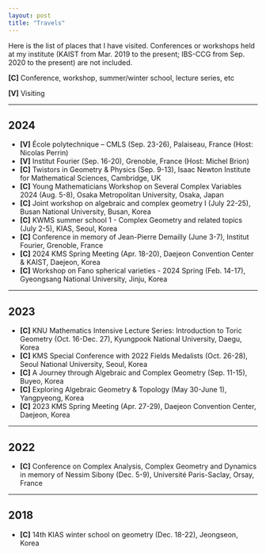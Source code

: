 ```yaml
---
layout: post
title: "Travels"
---
```


Here is the list of places that I have visited. Conferences or workshops held at my institute (KAIST from Mar. 2019 to the present; IBS-CCG from Sep. 2020 to the present) are not included.

**[C]** Conference, workshop, summer/winter school, lecture series, etc

**[V]** Visiting

---

## 2024
* **[V]** École polytechnique – CMLS (Sep. 23-26), Palaiseau, France (Host: Nicolas Perrin)
* **[V]** Institut Fourier (Sep. 16-20), Grenoble, France (Host: Michel Brion)
* **[C]** Twistors in Geometry & Physics (Sep. 9-13), Isaac Newton Institute for Mathematical Sciences, Cambridge, UK
* **[C]** Young Mathematicians Workshop on Several Complex Variables 2024 (Aug. 5-8), Osaka Metropolitan University, Osaka, Japan
* **[C]** Joint workshop on algebraic and complex geometry I (July 22-25), Busan National University, Busan, Korea
* **[C]** KWMS summer school 1 - Complex Geometry and related topics (July 2-5), KIAS, Seoul, Korea
* **[C]** Conference in memory of Jean-Pierre Demailly (June 3-7), Institut Fourier, Grenoble, France
* **[C]** 2024 KMS Spring Meeting (Apr. 18-20), Daejeon Convention Center & KAIST, Daejeon, Korea
* **[C]** Workshop on Fano spherical varieties - 2024 Spring (Feb. 14-17), Gyeongsang National University, Jinju, Korea

---

## 2023
* **[C]** KNU Mathematics Intensive Lecture Series: Introduction to Toric Geometry (Oct. 16-Dec. 27), Kyungpook National University, Daegu, Korea
* **[C]** KMS Special Conference with 2022 Fields Medalists (Oct. 26-28), Seoul National University, Seoul, Korea
* **[C]** A Journey through Algebraic and Complex Geometry (Sep. 11-15), Buyeo, Korea
* **[C]** Exploring Algebraic Geometry & Topology (May 30-June 1), Yangpyeong, Korea
* **[C]** 2023 KMS Spring Meeting (Apr. 27-29), Daejeon Convention Center, Daejeon, Korea

---

## 2022
* **[C]** Conference on Complex Analysis, Complex Geometry and Dynamics in memory of Nessim Sibony (Dec. 5-9), Université Paris-Saclay, Orsay, France

---

## 2018
* **[C]** 14th KIAS winter school on geometry (Dec. 18-22), Jeongseon, Korea
